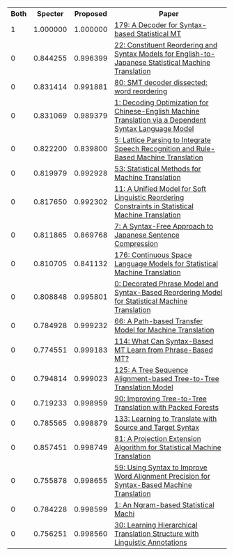 <html><table><tr>
<th>Both</th>
<th>Specter</th>
<th>Proposed</th>
<th>Paper</th>
</tr>
<tr>
<td>1</td>
<td>1.000000</td>
<td>1.000000</td>
<td><a href="https://www.semanticscholar.org/paper/297b0d80575ae36e3e26772ba7e70fa6b570c68d">179: A Decoder for Syntax-based Statistical MT</a></td>
</tr>
<tr>
<td>0</td>
<td>0.844255</td>
<td>0.996399</td>
<td><a href="https://www.semanticscholar.org/paper/c9d5a6cfa4593f7c446beb6ea64b37fa1cf88bb1">22: Constituent Reordering and Syntax Models for English-to-Japanese Statistical Machine Translation</a></td>
</tr>
<tr>
<td>0</td>
<td>0.831414</td>
<td>0.991881</td>
<td><a href="https://www.semanticscholar.org/paper/d5eb53055c57e42268c61533f7b2e911db2a5dad">80: SMT decoder dissected: word reordering</a></td>
</tr>
<tr>
<td>0</td>
<td>0.831069</td>
<td>0.989379</td>
<td><a href="https://www.semanticscholar.org/paper/999171e2c2062c1c976f7ca86b0451628adb4316">1: Decoding Optimization for Chinese-English Machine Translation via a Dependent Syntax Language Model</a></td>
</tr>
<tr>
<td>0</td>
<td>0.822200</td>
<td>0.839800</td>
<td><a href="https://www.semanticscholar.org/paper/e81aad2550dc9c9d7ba9cfa50548f3cc80f11233">5: Lattice Parsing to Integrate Speech Recognition and Rule-Based Machine Translation</a></td>
</tr>
<tr>
<td>0</td>
<td>0.819979</td>
<td>0.992928</td>
<td><a href="https://www.semanticscholar.org/paper/1afb312c527c9c41a1dc2f152c6eb857029ca83b">53: Statistical Methods for Machine Translation</a></td>
</tr>
<tr>
<td>0</td>
<td>0.817650</td>
<td>0.992302</td>
<td><a href="https://www.semanticscholar.org/paper/a8daca7693bca430abff2deacfa7121f45201ccd">11: A Unified Model for Soft Linguistic Reordering Constraints in Statistical Machine Translation</a></td>
</tr>
<tr>
<td>0</td>
<td>0.811865</td>
<td>0.869768</td>
<td><a href="https://www.semanticscholar.org/paper/5903fe051d9f55aefccd3dd3b0866983bd26da26">7: A Syntax-Free Approach to Japanese Sentence Compression</a></td>
</tr>
<tr>
<td>0</td>
<td>0.810705</td>
<td>0.841132</td>
<td><a href="https://www.semanticscholar.org/paper/d4a258df43cc14e46988de9a4a7b2f0ea817529b">176: Continuous Space Language Models for Statistical Machine Translation</a></td>
</tr>
<tr>
<td>0</td>
<td>0.808848</td>
<td>0.995801</td>
<td><a href="https://www.semanticscholar.org/paper/d51211cf1ed8bb6490f19da57f97899325d442fc">0: Decorated Phrase Model and Syntax-Based Reordering Model for Statistical Machine Translation</a></td>
</tr>
<tr>
<td>0</td>
<td>0.784928</td>
<td>0.999232</td>
<td><a href="https://www.semanticscholar.org/paper/4e82deb20354fc7fdf07214d9bf1b4c269a165da">66: A Path-based Transfer Model for Machine Translation</a></td>
</tr>
<tr>
<td>0</td>
<td>0.774551</td>
<td>0.999183</td>
<td><a href="https://www.semanticscholar.org/paper/03fd836d5f821e907e8ec3fdf40ba937e0c21e48">114: What Can Syntax-Based MT Learn from Phrase-Based MT?</a></td>
</tr>
<tr>
<td>0</td>
<td>0.794814</td>
<td>0.999023</td>
<td><a href="https://www.semanticscholar.org/paper/0018e5e5373250a8ff99ade86d74e253482001dc">125: A Tree Sequence Alignment-based Tree-to-Tree Translation Model</a></td>
</tr>
<tr>
<td>0</td>
<td>0.719233</td>
<td>0.998959</td>
<td><a href="https://www.semanticscholar.org/paper/151cf08bf3811ccfb98331ff15d4cd0b019395b0">90: Improving Tree-to-Tree Translation with Packed Forests</a></td>
</tr>
<tr>
<td>0</td>
<td>0.785565</td>
<td>0.998879</td>
<td><a href="https://www.semanticscholar.org/paper/0ad16e18cbf62a3af3c4487db704496f454fd2bd">133: Learning to Translate with Source and Target Syntax</a></td>
</tr>
<tr>
<td>0</td>
<td>0.857451</td>
<td>0.998749</td>
<td><a href="https://www.semanticscholar.org/paper/f013d1eaf0b5e089281c64c8a75d2b7ec390891d">81: A Projection Extension Algorithm for Statistical Machine Translation</a></td>
</tr>
<tr>
<td>0</td>
<td>0.755878</td>
<td>0.998655</td>
<td><a href="https://www.semanticscholar.org/paper/9e427c9ec538ad2e985257383814c5c38b50c91d">59: Using Syntax to Improve Word Alignment Precision for Syntax-Based Machine Translation</a></td>
</tr>
<tr>
<td>0</td>
<td>0.784228</td>
<td>0.998599</td>
<td><a href="https://www.semanticscholar.org/paper/bf020d1cdda7fb4552310ac927feb5df1dd66366">1: An Ngram-based Statistical Machi</a></td>
</tr>
<tr>
<td>0</td>
<td>0.756251</td>
<td>0.998560</td>
<td><a href="https://www.semanticscholar.org/paper/6c70902471567af7c8e3952d9233ca53bb5d0ced">30: Learning Hierarchical Translation Structure with Linguistic Annotations</a></td>
</tr>
</table></html>
